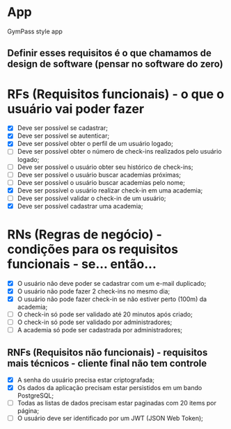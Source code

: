 # App

GymPass style app

## Definir esses requisitos é o que chamamos de design de software (pensar no software do zero)

# RFs (Requisitos funcionais) - o que o usuário vai poder fazer

- [x] Deve ser possível se cadastrar;
- [x] Deve ser possível se autenticar;
- [x] Deve ser possível obter o perfil de um usuário logado;
- [ ] Deve ser possível obter o número de check-ins realizados pelo usuário logado;
- [ ] Deve ser possível o usuário obter seu histórico de check-ins;
- [ ] Deve ser possível o usuário buscar academias próximas;
- [ ] Deve ser possível o usuário buscar academias pelo nome;
- [x] Deve ser possível o usuário realizar check-in em uma academia;
- [ ] Deve ser possível validar o check-in de um usuário;
- [x] Deve ser possível cadastrar uma academia;

# RNs (Regras de negócio) - condições para os requisitos funcionais - se... então...

- [x] O usuário não deve poder se cadastrar com um e-mail duplicado;
- [x] O usuário não pode fazer 2 check-ins no mesmo dia;
- [x] O usuário não pode fazer check-in se não estiver perto (100m) da academia;
- [ ] O check-in só pode ser validado até 20 minutos após criado;
- [ ] O check-in só pode ser validado por administradores;
- [ ] A academia só pode ser cadastrada por administradores;

## RNFs (Requisitos não funcionais) - requisitos mais técnicos - cliente final não tem controle

- [x] A senha do usuário precisa estar criptografada;
- [x] Os dados da aplicação precisam estar persistidos em um bando PostgreSQL;
- [ ] Todas as listas de dados precisam estar paginadas com 20 items por página;
- [ ] O usuário deve ser identificado por um JWT (JSON Web Token);